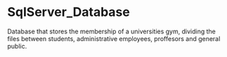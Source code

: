 # SqlServer_Database

Database that stores the membership of a universities gym, dividing the files between students, administrative employees, 
proffesors and general public.

